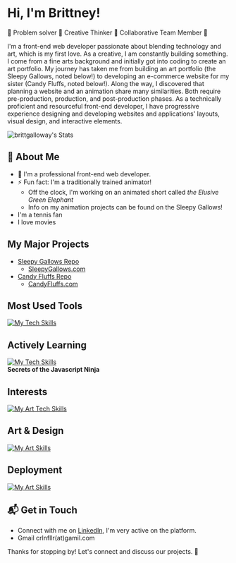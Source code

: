 # Hi, I'm Brittney!
🌟 Problem solver 🌟 Creative Thinker 🌟 Collaborative Team Member 🌟

I'm a front-end web developer passionate about blending technology and art, which is my first love. As a creative, I am constantly building something. I come from a fine arts background and initially got into coding to create an art portfolio. My journey has taken me from building an art portfolio (the Sleepy Gallows, noted below!) to developing an e-commerce website for my sister (Candy Fluffs, noted below!). Along the way, I discovered that planning a website and an animation share many similarities. Both require pre-production, production, and post-production phases.
As a technically proficient and resourceful front-end developer, I have progressive experience designing and developing websites and applications' layouts, visual design, and interactive elements.

![brittgalloway's Stats](https://github-readme-stats.vercel.app/api?username=brittgalloway&theme=vue-light&show_icons=true&hide_border=true&count_private=true)

## 🚀 About Me

- 🔭 I'm a professional front-end web developer.
- ⚡ Fun fact: I'm a traditionally trained animator!
  - Off the clock, I'm working on an animated short called *the Elusive Green Elephant*
  - Info on my animation projects can be found on the Sleepy Gallows!
- I'm a tennis fan
- I love movies

## My Major Projects
- [Sleepy Gallows Repo](https://github.com/brittgalloway/SleepyGallows)
  - [SleepyGallows.com](https://www.sleepygallows.com/)
- [Candy Fluffs Repo](https://github.com/brittgalloway/candyfluffs-1)
  - [CandyFluffs.com](https://www.candyfluffs.com/)


## Most Used Tools
[![My Tech Skills](https://skillicons.dev/icons?i=js,html,css,sass,gatsby,next,nodejs,webpack,git&perline=3)](https://skillicons.dev)

## Actively Learning
[![My Tech Skills](https://skillicons.dev/icons?i=jest,ts)](https://skillicons.*dev) <br/>
**Secrets of the Javascript Ninja**

## Interests
[![My Art Tech Skills](https://skillicons.dev/icons?i=threejs)](https://skillicons.*dev)

## Art & Design
[![My Art Skills](https://skillicons.dev/icons?i=figma,ae,svg,ps,ai,blender&perline=3)](https://skillicons.dev)

## Deployment
[![My Art Skills](https://skillicons.dev/icons?i=vercel,netlify)](https://skillicons.dev)

## 📬 Get in Touch

- Connect with me on [LinkedIn](https://www.linkedin.com/in/brittneygalloway/), I'm very active on the platform.
- Gmail crlnfllr(at)gamil.com

Thanks for stopping by! Let's connect and discuss our projects. 🚀



<!--

Here are some ideas to get you started:

- 🔭 I’m currently working on ...
- 🌱 I’m currently learning ...
- 👯 I’m looking to collaborate on ...
- 🤔 I’m looking for help with ...
- 💬 Ask me about ...
- 📫 How to reach me: ...
- 😄 Pronouns: ...
- ⚡ Fun fact: ...
-->
